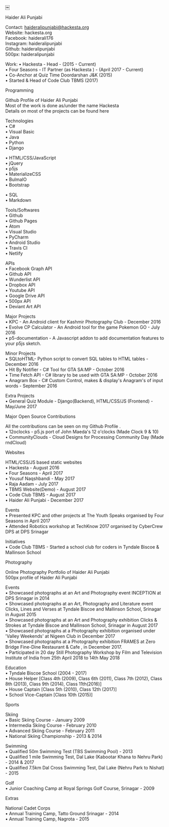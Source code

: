￼

Haider Ali Punjabi

Contact: haideralipunjabi@hackesta.org  
Website: hackesta.org  
Facebook: haiderali176  
Instagram: haideralipunjabi  
Github: haideralipunjabi  
500px: haideralipunjabi  

Work:
• Hackesta - Head - (2015 - Current)  
• Four Seasons - IT Partner (as Hackesta ) - (April 2017 - Current)  
• Co-Anchor at Quiz Time Doordarshan J&K (2015)  
• Started & Head of Code Club TBMS (2017)  

Programming  

Github Profile of Haider Ali Punjabi   
Most of the work is done as/under the name Hackesta  
Details on most of the projects can be found here  

Technologies  
• C#  
• Visual Basic  
• Java  
• Python  
• Django  

• HTML/CSS/JavaScript  
• jQuery  
• p5js  
• MaterializeCSS  
• BulmaIO  
• Bootstrap  

• SQL  
• Markdown  

Tools/Softwares  
• Github  
• Github Pages  
• Atom  
• Visual Studio  
• PyCharm  
• Android Studio  
• Travis CI  
• Netlify  

APIs  
• Facebook Graph API  
• Github API  
• Wunderlist API  
• Dropbox API  
• Youtube API  
• Google Drive API  
• 500px API  
• Deviant Art API  

Major Projects  
• KPC - An Android client for Kashmir Photography Club - December 2016  
• Evolve CP Calculator - An Android tool for the game Pokemon GO - July 2016  
• p5-documentation - A Javascript addon to add documentation features to your p5js sketch.  

Minor Projects  
• SQLtoHTML- Python script to convert SQL tables to HTML tables - December 2016  
• Hit By Notifier - C# Tool for GTA SA:MP - October 2016  
• Time Fetch API - C# library to be used with GTA SA:MP - October 2016  
• Anagram Box - C# Custom Control, makes & display's Anagram's of input words - September 2016  

Extra Projects  
• General Quiz Module - Django(Backend), HTML/CSS/JS (Frontend) - May/June 2017  

Major Open Source Contributions  

All the contributions can be seen on my Github Profile .  
• 12oclocks - p5.js port of John Maeda's 12 o'clocks (Made Clock 9 & 10)  
• CommunityClouds - Cloud Designs for Processing Community Day (Made rndCloud)  

Websites  

HTML/CSS/JS based static websites  
• Hackesta - August 2016  
• Four Seasons - April 2017  
• Yousuf Naqshbandi - May 2017  
• Raja Aadam - July 2017  
• TBMS Website(Demo) - August 2017  
• Code Club TBMS - August 2017  
• Haider Ali Punjabi - December 2017  

Events  
• Presented KPC and other projects at The Youth Speaks organised by Four Seasons in April 2017  
• Attended Robotics workshop at TechKnow 2017 organised by CyberCrew DPS at DPS Srinagar  

Initiatives  
• Code Club TBMS - Started a school club for coders in Tyndale Biscoe & Mallinson School  

Photography  

Online Photography Portfolio of Haider Ali Punjabi  
500px profile of Haider Ali Punjabi  

Events  
• Showcased photographs at an Art and Photography event INCEPTION at DPS Srinagar in 2014  
• Showcased photographs at an Art, Photography and Literature event Clicks, Lines and Verses at Tyndale Biscoe and Mallinson School, Srinagar in August 2015  
• Showcased photographs at an Art and Photography exhibition Clicks & Strokes at Tyndale Biscoe and Mallinson School, Srinagar in August 2017  
• Showcased photographs at a Photography exhibition organised under 'Valley Weekends' at Nigeen Club in December 2017  
• Showcased photographs at a Photography exhibition FRAMES at Zero Bridge Fine-Dine Restaurant & Cafe , in December 2017.  
• Participated in 20 day Still Photography Workshop by Film and Television Institute of India from 25th April 2018 to 14th May 2018  

Education  
• Tyndale Biscoe School (2004 - 2017)  
• House Helper [Class 4th (2009), Class 6th (2011), Class 7th (2012), Class 8th (2013), Class 9th (2014), Class 11th(2016)]  
• House Captain [Class 5th (2010), Class 12th (2017)]  
• School Vice-Captain [Class 10th (2015)]  

Sports  

Skiing  
• Basic Skiing Course - January 2009  
• Intermedia Skiing Course - February 2010  
• Advanced Skiing Course - February 2011  
• National Skiing Championship - 2013 & 2014  

Swimming  
• Qualified 50m Swimming Test (TBS Swimming Pool) - 2013  
• Qualified 1 mile Swimming Test, Dal Lake (Kabootar Khana to Nehru Park) - 2014 & 2017  
• Qualified 7.5km Dal Cross Swimming Test, Dal Lake (Nehru Park to Nishat) - 2015  

Golf  
• Junior Coaching Camp at Royal Springs Golf Course, Srinagar - 2009  

Extras  

National Cadet Corps  
• Annual Training Camp, Tatto Ground Srinagar - 2014  
• Annual Training Camp, Nagrota - 2015  
